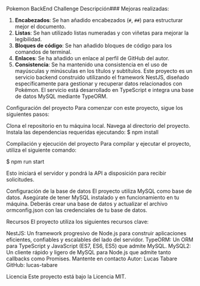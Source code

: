 Pokemon BackEnd Challenge
Descripción### Mejoras realizadas:
1. **Encabezados**: Se han añadido encabezados (`#`, `##`) para estructurar mejor el documento.
2. **Listas**: Se han utilizado listas numeradas y con viñetas para mejorar la legibilidad.
3. **Bloques de código**: Se han añadido bloques de código para los comandos de terminal.
4. **Enlaces**: Se ha añadido un enlace al perfil de GitHub del autor.
5. **Consistencia**: Se ha mantenido una consistencia en el uso de mayúsculas y minúsculas en los títulos y subtítulos.
Este proyecto es un servicio backend construido utilizando el framework NestJS, diseñado específicamente para gestionar y recuperar datos relacionados con Pokémon. El servicio está desarrollado en TypeScript e integra una base de datos MySQL mediante TypeORM.

Configuración del proyecto
Para comenzar con este proyecto, sigue los siguientes pasos:

Clona el repositorio en tu máquina local.
Navega al directorio del proyecto.
Instala las dependencias requeridas ejecutando:
$ npm install

Compilación y ejecución del proyecto
Para compilar y ejecutar el proyecto, utiliza el siguiente comando:

$ npm run start

Esto iniciará el servidor y pondrá la API a disposición para recibir solicitudes.

Configuración de la base de datos
El proyecto utiliza MySQL como base de datos. Asegúrate de tener MySQL instalado y en funcionamiento en tu máquina. Deberás crear una base de datos y actualizar el archivo ormconfig.json con las credenciales de tu base de datos.

Recursos
El proyecto utiliza los siguientes recursos clave:

NestJS: Un framework progresivo de Node.js para construir aplicaciones eficientes, confiables y escalables del lado del servidor.
TypeORM: Un ORM para TypeScript y JavaScript (ES7, ES6, ES5) que admite MySQL.
MySQL2: Un cliente rápido y ligero de MySQL para Node.js que admite tanto callbacks como Promises.
Mantente en contacto
Autor: Lucas Tabare GitHub: lucas-tabare

Licencia
Este proyecto está bajo la Licencia MIT.